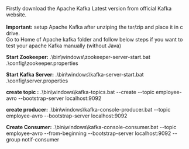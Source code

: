 Firstly download the Apache Kafka Latest version from official Kafka website.<br><br>
**Important:** setup Apache Kafka after unziping the tar/zip and place it in c drive.
<br>Go to Home of Apache kafka folder and follow below steps if you want to test your apache Kafka manually (without Java)

**Start Zookeeper:**
.\bin\windows\zookeeper-server-start.bat .\config\zookeeper.properties

**Start Kafka Server:** .\bin\windows\kafka-server-start.bat .\config\server.properties

**create topic :**
.\bin\windows\kafka-topics.bat --create --topic employee-avro --bootstrap-server localhost:9092

**create producer:**
.\bin\windows\kafka-console-producer.bat --topic employee-avro --bootstrap-server localhost:9092

**Create Consumer:**
.\bin\windows\kafka-console-consumer.bat --topic employee-avro --from-beginning --bootstrap-server localhost:9092 --group notif-consumer
